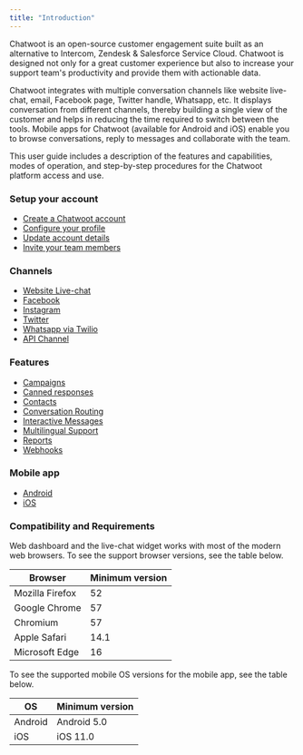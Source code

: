 ```yaml
---
title: "Introduction"
---
```


Chatwoot is an open-source customer engagement suite built as an alternative to Intercom, Zendesk & Salesforce Service Cloud. Chatwoot is designed not only for a great customer experience but also to increase your support team's productivity and provide them with actionable data.

Chatwoot integrates with multiple conversation channels like website live-chat, email, Facebook page, Twitter handle, Whatsapp, etc. It displays conversation from different channels, thereby building a single view of the customer and helps in reducing the time required to switch between the tools. Mobile apps for Chatwoot (available for Android and iOS) enable you to browse conversations, reply to messages and collaborate with the team.

This user guide includes a description of the features and capabilities, modes of operation, and step-by-step procedures for the Chatwoot platform access and use.



### Setup your account

- [Create a Chatwoot account](/docs/user-guide/setup-your-account/create-an-account)
- [Configure your profile](/docs/user-guide/setup-your-account/configure-your-profile)
- [Update account details](/docs/user-guide/setup-your-account/configure-account-details)
- [Invite your team members](/docs/user-guide/add-agent-settings)

### Channels

- [Website Live-chat](/docs/product/channels/live-chat/create-website-channel)
- [Facebook](/docs/product/channels/facebook)
- [Instagram](/docs/product/channels/instagram)
- [Twitter](/docs/product/channels/twitter)
- [Whatsapp via Twilio](/docs/product/channels/twilio-whatsapp-sms)
- [API Channel](/docs/product/channels/api/create-channel)

### Features

- [Campaigns](/docs/product/features/campaigns)
- [Canned responses](/docs/user-guide/features/canned-responses)
- [Contacts](/docs/user-guide/contacts)
- [Conversation Routing](/docs/product/inbox/routing-conversations-round-robin)
- [Interactive Messages](/docs/product/others/interactive-messages)
- [Multilingual Support](/docs/user-guide/features/multilingual-support)
- [Reports](/docs/user-guide/reports)
- [Webhooks](/docs/product/features/webhooks)

### Mobile app

- [Android](/docs/product/mobile-app/android)
- [iOS](/docs/product/mobile-app/ios)

### Compatibility and Requirements

Web dashboard and the live-chat widget works with most of the modern web browsers. To see the support browser versions, see the table below.

| Browser | Minimum version |
| -- | -- |
| Mozilla Firefox | 52 |
| Google Chrome | 57 |
| Chromium | 57 |
| Apple Safari | 14.1 |
| Microsoft Edge | 16 |

To see the supported mobile OS versions for the mobile app, see the table below.

| OS | Minimum version |
| -- | -- |
| Android | Android 5.0 |
| iOS | iOS 11.0 |
